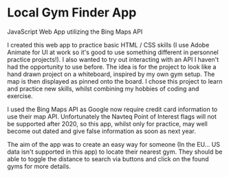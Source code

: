 # Local Gym Finder App

JavaScript Web App utilizing the Bing Maps API

I created this web app to practice basic HTML / CSS skills (I use Adobe Animate for UI at work so it's good to use something different in personnel practice projects!). I also wanted to try out interacting with an API I haven't had the opportunity to use before. The idea is for the project to look like a hand drawn project on a whiteboard, inspired by my own gym setup. The map is then displayed as pinned onto the board. I chose this project to learn and practice new skills, whilst combining my hobbies of coding and exercise.

I used the Bing Maps API as Google now require credit card information to use their map API. Unfortunately the Navteq Point of Interest flags will not be supported after 2020, so this app, whilst only for practice, may well become out dated and give false information as soon as next year.

The aim of the app was to create an easy way for someone (In the EU... US data isn't supported in this app) to locate their nearest gym. They should be able to toggle the distance to search via buttons and click on the found gyms for more details.
